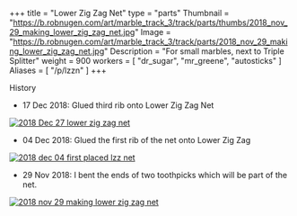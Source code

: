 +++
title = "Lower Zig Zag Net"
type = "parts"
Thumbnail = "https://b.robnugen.com/art/marble_track_3/track/parts/thumbs/2018_nov_29_making_lower_zig_zag_net.jpg"
Image = "https://b.robnugen.com/art/marble_track_3/track/parts/2018_nov_29_making_lower_zig_zag_net.jpg"
Description = "For small marbles, next to Triple Splitter"
weight = 900
workers = [
	"dr_sugar",
	"mr_greene",
	"autosticks"
]
Aliases = [
  "/p/lzzn"
]
+++

History

* 17 Dec 2018: Glued third rib onto Lower Zig Zag Net

[![2018 Dec 27 lower zig zag net](//b.robnugen.com/art/marble_track_3/track/parts/thumbs/2018_Dec_27_lower_zig_zag_net.jpg)](//b.robnugen.com/art/marble_track_3/track/parts/2018_Dec_27_lower_zig_zag_net.jpg)

* 04 Dec 2018: Glued the first rib of the net onto Lower Zig Zag

[![2018 dec 04 first placed lzz net](//b.robnugen.com/art/marble_track_3/track/parts/thumbs/2018_dec_04_first_placed_lzz_net.jpg)](//b.robnugen.com/art/marble_track_3/track/parts/2018_dec_04_first_placed_lzz_net.jpg)

* 29 Nov 2018: I bent the ends of two toothpicks which will be part of the net.

[![2018 nov 29 making lower zig zag net](//b.robnugen.com/art/marble_track_3/track/parts/thumbs/2018_nov_29_making_lower_zig_zag_net.jpg)](//b.robnugen.com/art/marble_track_3/track/parts/2018_nov_29_making_lower_zig_zag_net.jpg)
